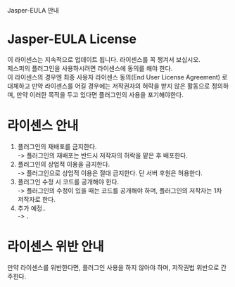 Jasper-EULA 안내
# Jasper-EULA License
이 라이센스는 지속적으로 업데이트 됩니다. 라이센스를 꼭 챙겨서 보십시오. <br>
제스퍼의 플러그인을 사용하시려면 라이센스에 동의를 해야 한다. <br>
이 라이센스의 경우엔 최종 사용자 라이센스 동의(End User License Agreement) 로 대체하고 만약 라이센스를 어길 경우에는 저작권자의 허락을 받지 않은 활동으로 정의하며, 만약 이러한 목적을 두고 있다면 플러그인의 사용을 포기해야한다. <br>
# 라이센스 안내
1) 플러그인의 재배포를 금지한다. <br>
-> 플러그인의 재배포는 반드시 저작자의 허락을 맡은 후 배포한다. <br>
2) 플러그인의 상업적 이용을 금지한다. <br>
-> 플러그인으로 상업적 이용은 절대 금지한다. 단 서버 후원은 허용한다. <br>
3) 플러그인 수정 시 코드를 공개해야 한다. <br>
-> 플러그인의 수정이 있을 때는 코드를 공개해야 하며, 플러그인의 저작자는 1차 저작자로 한다.  <br>
4) 추가 예정.. <br>
-> . <br>
# 라이센스 위반 안내
만약 라이센스를 위반한다면, 플러그인 사용을 하지 않아야 하며, 저작권법 위반으로 간주한다.<br>
